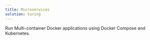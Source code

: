 ```yaml
---
title: Microservices
solution: turing
---
```

Run Multi-container Docker applications using Docker Compose and Kubernetes.